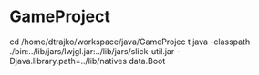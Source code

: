 # GameProject

cd /home/dtrajko/workspace/java/GameProjec
t
java -classpath ./bin:../lib/jars/lwjgl.jar:../lib/jars/slick-util.jar -Djava.library.path=../lib/natives data.Boot
